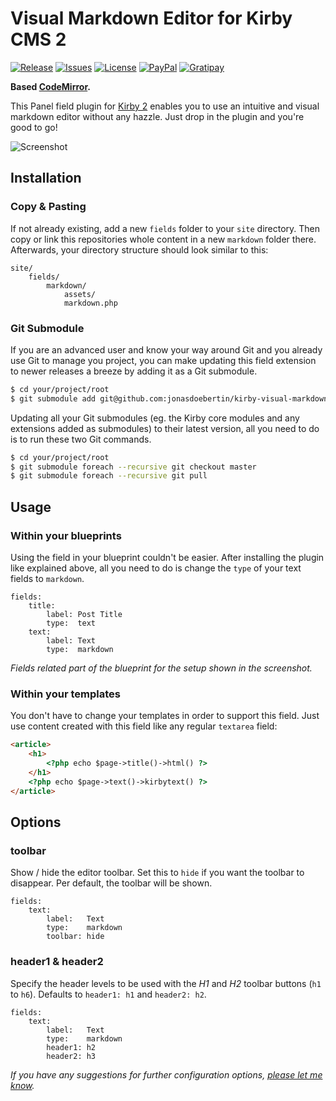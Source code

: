 # Visual Markdown Editor for Kirby CMS 2

[![Release](https://img.shields.io/github/release/jonasdoebertin/kirby-visual-markdown.svg)](https://github.com/jonasdoebertin/kirby-mirrormark/releases)  [![Issues](https://img.shields.io/github/issues/jonasdoebertin/kirby-visual-markdown.svg)](https://github.com/jonasdoebertin/kirby-mirrormark/issues) [![License](https://img.shields.io/badge/license-GPLv3-blue.svg)](https://raw.githubusercontent.com/jonasdoebertin/kirby-mirrormark/master/LICENSE)
[![PayPal](https://img.shields.io/badge/donate-paypal-009cde.svg)](https://www.paypal.com/cgi-bin/webscr?cmd=_s-xclick&hosted_button_id=A5K53LA5YBNW4)
[![Gratipay](https://img.shields.io/gratipay/DieserJonas.svg)](https://gratipay.com/DieserJonas)

**Based [CodeMirror](https://github.com/codemirror/CodeMirror).**

This Panel field plugin for [Kirby 2](http://getkirby.com) enables you to use an intuitive and visual markdown editor without any hazzle. Just drop in the plugin and you're good to go!

![Screenshot](https://raw.githubusercontent.com/JonasDoebertin/kirby-visual-markdown/master/screenshot.png)

## Installation

### Copy & Pasting

If not already existing, add a new `fields` folder to your `site` directory. Then copy or link this repositories whole content in a new `markdown` folder there. Afterwards, your directory structure should look similar to this:

```
site/
	fields/
		markdown/
			assets/
			markdown.php
```

### Git Submodule

If you are an advanced user and know your way around Git and you already use Git to manage you project, you can make updating this field extension to newer releases a breeze by adding it as a Git submodule.

```bash
$ cd your/project/root
$ git submodule add git@github.com:jonasdoebertin/kirby-visual-markdown.git site/fields/markdown
```

Updating all your Git submodules (eg. the Kirby core modules and any extensions added as submodules) to their latest version, all you need to do is to run these two Git commands.

```bash
$ cd your/project/root
$ git submodule foreach --recursive git checkout master
$ git submodule foreach --recursive git pull
```

## Usage

### Within your blueprints

Using the field in your blueprint couldn't be easier. After installing the plugin like explained above, all you need to do is change the `type` of your text fields to `markdown`.

```
fields:
    title:
        label: Post Title
        type:  text
    text:
        label: Text
        type:  markdown
```

*Fields related part of the blueprint for the setup shown in the screenshot.*

### Within your templates

You don't have to change your templates in order to support this field. Just use content created with this field like any regular `textarea` field:

```html
<article>
	<h1>
		<?php echo $page->title()->html() ?>
	</h1>
	<?php echo $page->text()->kirbytext() ?>
</article>
```

## Options

### toolbar

Show / hide the editor toolbar. Set this to `hide` if you want the toolbar to disappear. Per default, the toolbar will be shown.

```
fields:
    text:
        label:   Text
        type:    markdown
		toolbar: hide
```

### header1 & header2

Specify the header levels to be used with the *H1* and *H2* toolbar buttons (`h1` to `h6`). Defaults to `header1: h1` and `header2: h2`.

```
fields:
    text:
        label:   Text
        type:    markdown
		header1: h2
		header2: h3
```

*If you have any suggestions for further configuration options, [please let me know](https://github.com/JonasDoebertin/kirby-visual-markdown/issues/new).*

